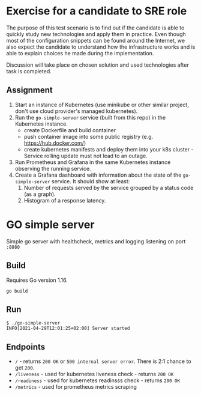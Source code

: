 # Exercise for a candidate to SRE role 

The purpose of this test scenario is to find out if the candidate is able to quickly study new
technologies and apply them in practice. Even though most of the configuration snippets can be found around the Internet, we also expect the candidate to understand how the infrastructure works and is able to explain choices he made during the implementation.

Discussion will take place on chosen solution and used technologies after task is completed.


## Assignment

1. Start an instance of Kubernetes (use  minikube or other similar project, don't use cloud provider's managed kubernetes).
2. Run the `go-simple-server` service (built from this repo) in the Kubernetes instance.
   * create Dockerfile and build container
   * push container image into some public registry (e.g. https://hub.docker.com/)
   * create kubernetes manifests and deploy them into your k8s cluster - Service rolling update must not lead to an outage.
3. Run Prometheus and Grafana in the same Kubernetes instance observing the running service.
4. Create a Grafana dashboard with information about the state of the `go-simple-server` service. It should show at least:
   1. Number of requests served by the service grouped by a status code (as a graph).
   2. Histogram of a response latency.



# GO simple server

Simple go server with healthcheck, metrics and logging listening on port `:8080`

## Build
Requires Go version 1.16.

```
go build
```

## Run
```
$ ./go-simple-server
INFO[2021-04-29T12:01:25+02:00] Server started
```

## Endpoints
* `/` - returns `200 OK` or `500 internal server error`. There is 2:1 chance to get `200`.
* `/liveness` - used for kubernetes liveness check - returns `200 OK`
* `/readiness` - used for kubernetes readinsss check - returns `200 OK`
* `/metrics` - used for prometheus metrics scraping
